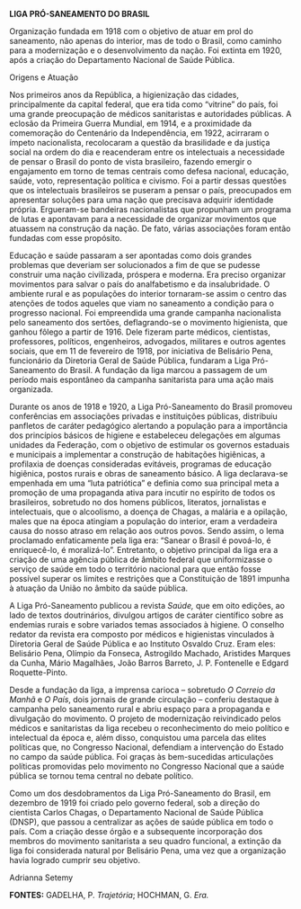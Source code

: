 **LIGA PRÓ-SANEAMENTO DO BRASIL**

Organização fundada em 1918 com o objetivo de atuar em prol do
saneamento, não apenas do interior, mas de todo o Brasil, como caminho
para a modernização e o desenvolvimento da nação. Foi extinta em 1920,
após a criação do Departamento Nacional de Saúde Pública.

Origens e Atuação

Nos primeiros anos da República, a higienização das cidades,
principalmente da capital federal, que era tida como “vitrine” do país,
foi uma grande preocupação de médicos sanitaristas e autoridades
públicas. A eclosão da Primeira Guerra Mundial, em 1914, e a proximidade
da comemoração do Centenário da Independência, em 1922, acirraram o
ímpeto nacionalista, recolocaram a questão da brasilidade e da justiça
social na ordem do dia e reacenderam entre os intelectuais a necessidade
de pensar o Brasil do ponto de vista brasileiro, fazendo emergir o
engajamento em torno de temas centrais como defesa nacional, educação,
saúde, voto, representação política e civismo. Foi a partir dessas
questões que os intelectuais brasileiros se puseram a pensar o país,
preocupados em apresentar soluções para uma nação que precisava adquirir
identidade própria. Ergueram-se bandeiras nacionalistas que propunham um
programa de lutas e apontavam para a necessidade de organizar movimentos
que atuassem na construção da nação. De fato, várias associações foram
então fundadas com esse propósito.

Educação e saúde passaram a ser apontadas como dois grandes problemas
que deveriam ser solucionados a fim de que se pudesse construir uma
nação civilizada, próspera e moderna. Era preciso organizar movimentos
para salvar o país do analfabetismo e da insalubridade. O ambiente rural
e as populações do interior tornaram-se assim o centro das atenções de
todos aqueles que viam no saneamento a condição para o progresso
nacional. Foi empreendida uma grande campanha nacionalista pelo
saneamento dos sertões, deflagrando-se o movimento higienista, que
ganhou fôlego a partir de 1916. Dele fizeram parte médicos, cientistas,
professores, políticos, engenheiros, advogados, militares e outros
agentes sociais, que em 11 de fevereiro de 1918, por iniciativa de
Belisário Pena, funcionário da Diretoria Geral de Saúde Pública,
fundaram a Liga Pró-Saneamento do Brasil. A fundação da liga marcou a
passagem de um período mais espontâneo da campanha sanitarista para uma
ação mais organizada.

Durante os anos de 1918 e 1920, a Liga Pró-Saneamento do Brasil promoveu
conferências em associações privadas e instituições públicas, distribuiu
panfletos de caráter pedagógico alertando a população para a importância
dos princípios básicos de higiene e estabeleceu delegações em algumas
unidades da Federação, com o objetivo de estimular os governos estaduais
e municipais a implementar a construção de habitações higiênicas, a
profilaxia de doenças consideradas evitáveis, programas de educação
higiênica, postos rurais e obras de saneamento básico. A liga
declarava-se empenhada em uma “luta patriótica” e definia como sua
principal meta a promoção de uma propaganda ativa para incutir no
espírito de todos os brasileiros, sobretudo no dos homens públicos,
literatos, jornalistas e intelectuais, que o alcoolismo, a doença de
Chagas, a malária e a opilação, males que na época atingiam a população
do interior, eram a verdadeira causa do nosso atraso em relação aos
outros povos. Sendo assim, o lema proclamado enfaticamente pela liga
era: “Sanear o Brasil é povoá-lo, é enriquecê-lo, é moralizá-lo”.
Entretanto, o objetivo principal da liga era a criação de uma agência
pública de âmbito federal que uniformizasse o serviço de saúde em todo o
território nacional para que então fosse possível superar os limites e
restrições que a Constituição de 1891 impunha à atuação da União no
âmbito da saúde pública.

A Liga Pró-Saneamento publicou a revista *Saúde,* que em oito edições,
ao lado de textos doutrinários, divulgou artigos de caráter científico
sobre as endemias rurais e sobre variados temas associados à higiene. O
conselho redator da revista era composto por médicos e higienistas
vinculados à Diretoria Geral de Saúde Pública e ao Instituto Osvaldo
Cruz. Eram eles: Belisário Pena, Olímpio da Fonseca, Astrogildo Machado,
Aristides Marques da Cunha, Mário Magalhães, João Barros Barreto, J. P.
Fontenelle e Edgard Roquette-Pinto.

Desde a fundação da liga, a imprensa carioca – sobretudo *O Correio da
Manhã* e *O País*, dois jornais de grande circulação – conferiu destaque
à campanha pelo saneamento rural e abriu espaço para a propaganda e
divulgação do movimento. O projeto de modernização reivindicado pelos
médicos e sanitaristas da liga recebeu o reconhecimento do meio político
e intelectual da época e, além disso, conquistou uma parcela das elites
políticas que, no Congresso Nacional, defendiam a intervenção do Estado
no campo da saúde pública. Foi graças às bem-sucedidas articulações
políticas promovidas pelo movimento no Congresso Nacional que a saúde
pública se tornou tema central no debate político.

Como um dos desdobramentos da Liga Pró-Saneamento do Brasil, em dezembro
de 1919 foi criado pelo governo federal, sob a direção do cientista
Carlos Chagas, o Departamento Nacional de Saúde Pública (DNSP), que
passou a centralizar as ações de saúde pública em todo o país. Com a
criação desse órgão e a subsequente incorporação dos membros do
movimento sanitarista a seu quadro funcional, a extinção da liga foi
considerada natural por Belisário Pena, uma vez que a organização havia
logrado cumprir seu objetivo.

Adrianna Setemy

**FONTES:** GADELHA, P. *Trajetória*; HOCHMAN, G. *Era.*
